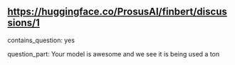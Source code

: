 ## https://huggingface.co/ProsusAI/finbert/discussions/1

contains_question: yes

question_part: Your model is awesome and we see it is being used a ton